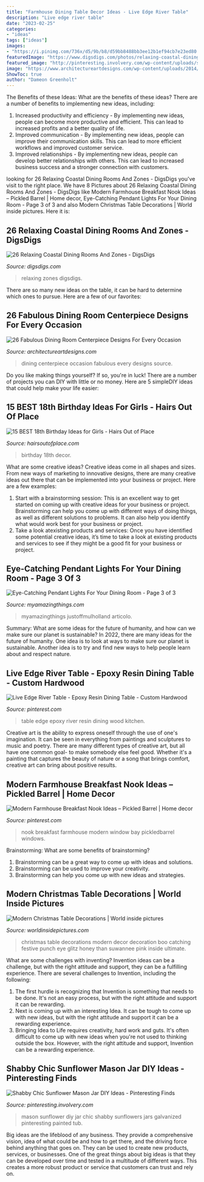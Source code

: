 ```yaml
---
title: "Farmhouse Dining Table Decor Ideas - Live Edge River Table"
description: "Live edge river table"
date: "2023-02-25"
categories:
- "ideas"
tags: ["ideas"]
images:
- "https://i.pinimg.com/736x/d5/9b/b8/d59bb8488bb3ee12b1ef94cb7e23ed80.jpg"
featuredImage: "https://www.digsdigs.com/photos/relaxing-coastal-dining-rooms-and-zones-22-554x811.jpg"
featured_image: "http://pinteresting.involvery.com/wp-content/uploads/sites/15/2016/10/1252_1883327114-1.jpg"
image: "https://www.architectureartdesigns.com/wp-content/uploads/2014/01/2137.jpg"
ShowToc: true
author: "Dameon Greenholt"
---
```



The Benefits of these Ideas: What are the benefits of these ideas?
There are a number of benefits to implementing new ideas, including: 
1. Increased productivity and efficiency - By implementing new ideas, people can become more productive and efficient. This can lead to increased profits and a better quality of life. 
2. Improved communication - By implementing new ideas, people can improve their communication skills. This can lead to more efficient workflows and improved customer service. 
3. Improved relationships - By implementing new ideas, people can develop better relationships with others. This can lead to increased business success and a stronger connection with customers.

	

		
looking for 26 Relaxing Coastal Dining Rooms And Zones - DigsDigs you've visit to the right place. We have 8 Pictures about 26 Relaxing Coastal Dining Rooms And Zones - DigsDigs like Modern Farmhouse Breakfast Nook Ideas – Pickled Barrel | Home decor, Eye-Catching Pendant Lights For Your Dining Room - Page 3 of 3 and also Modern Christmas Table Decorations | World inside pictures. Here it is:
		
    
## 26 Relaxing Coastal Dining Rooms And Zones - DigsDigs

<img loading=lazy src="https://www.digsdigs.com/photos/relaxing-coastal-dining-rooms-and-zones-22-554x811.jpg" onerror="this.onerror=null;this.src='https://tse3.mm.bing.net/th?id=OIP.34CLhJKuYdidT-L-Ah7NqwHaK1&amp;pid=15.1';" alt="26 Relaxing Coastal Dining Rooms And Zones - DigsDigs">

_Source: digsdigs.com_

>relaxing zones digsdigs. 

	

There are so many new ideas on the table, it can be hard to determine which ones to pursue. Here are a few of our favorites: 

    
## 26 Fabulous Dining Room Centerpiece Designs For Every Occasion

<img loading=lazy src="https://www.architectureartdesigns.com/wp-content/uploads/2014/01/2137.jpg" onerror="this.onerror=null;this.src='https://tse4.mm.bing.net/th?id=OIP.Lpt-0LTy_PHM-DF0mGblWAAAAA&amp;pid=15.1';" alt="26 Fabulous Dining Room Centerpiece Designs For Every Occasion">

_Source: architectureartdesigns.com_

>dining centerpiece occasion fabulous every designs source. 

	

Do you like making things yourself? If so, you're in luck! There are a number of projects you can DIY with little or no money. Here are 5 simpleDIY ideas that could help make your life easier: 

    
## 15 BEST 18th Birthday Ideas For Girls - Hairs Out Of Place

<img loading=lazy src="https://hairsoutofplace.com/wp-content/uploads/2020/11/18th-birthday-ideas.jpg" onerror="this.onerror=null;this.src='https://tse4.mm.bing.net/th?id=OIP.a31Oqr96ZO_IGfIoc9zfmwHaLG&amp;pid=15.1';" alt="15 BEST 18th Birthday Ideas for Girls - Hairs Out of Place">

_Source: hairsoutofplace.com_

>birthday 18th decor. 

	

What are some creative ideas?
Creative ideas come in all shapes and sizes. From new ways of marketing to innovative designs, there are many creative ideas out there that can be implemented into your business or project. Here are a few examples: 
1. Start with a brainstorming session: This is an excellent way to get started on coming up with creative ideas for your business or project. Brainstorming can help you come up with different ways of doing things, as well as different solutions to problems. It can also help you identify what would work best for your business or project. 
2. Take a look atexisting products and services: Once you have identified some potential creative ideas, it’s time to take a look at existing products and services to see if they might be a good fit for your business or project.

    
## Eye-Catching Pendant Lights For Your Dining Room - Page 3 Of 3

<img loading=lazy src="https://myamazingthings.com/wp-content/uploads/2016/12/kitchen-pendant-lighting-over-table-pendant-lights-over-table-3babbec0a3bf7d32-1024x768.jpg" onerror="this.onerror=null;this.src='https://tse3.mm.bing.net/th?id=OIP.emJdN-nwcN685-3xY12vVwHaFj&amp;pid=15.1';" alt="Eye-Catching Pendant Lights For Your Dining Room - Page 3 of 3">

_Source: myamazingthings.com_

>myamazingthings justoffmulholland articolo. 

	

Summary: What are some ideas for the future of humanity, and how can we make sure our planet is sustainable?
In 2022, there are many ideas for the future of humanity. One idea is to look at ways to make sure our planet is sustainable. Another idea is to try and find new ways to help people learn about and respect nature.

    
## Live Edge River Table - Epoxy Resin Dining Table - Custom Hardwood

<img loading=lazy src="https://i.pinimg.com/736x/d5/9b/b8/d59bb8488bb3ee12b1ef94cb7e23ed80.jpg" onerror="this.onerror=null;this.src='https://tse3.mm.bing.net/th?id=OIP.QVIAQp3nDnPhOWykaGvjGwHaJ4&amp;pid=15.1';" alt="Live Edge River Table - Epoxy Resin Dining Table - Custom Hardwood">

_Source: pinterest.com_

>table edge epoxy river resin dining wood kitchen. 

	

Creative art is the ability to express oneself through the use of one's imagination. It can be seen in everything from paintings and sculptures to music and poetry. There are many different types of creative art, but all have one common goal- to make somebody else feel good. Whether it's a painting that captures the beauty of nature or a song that brings comfort, creative art can bring about positive results.

    
## Modern Farmhouse Breakfast Nook Ideas – Pickled Barrel | Home Decor

<img loading=lazy src="https://i.pinimg.com/736x/b1/48/44/b148447b83b3b60c7373d5b80d4ac48f.jpg" onerror="this.onerror=null;this.src='https://tse4.mm.bing.net/th?id=OIP.XbU3ERJWSN6r--sh7t8vVAHaKO&amp;pid=15.1';" alt="Modern Farmhouse Breakfast Nook Ideas – Pickled Barrel | Home decor">

_Source: pinterest.com_

>nook breakfast farmhouse modern window bay pickledbarrel windows. 

	

Brainstorming: What are some benefits of brainstorming?
1. Brainstorming can be a great way to come up with ideas and solutions.
2. Brainstorming can be used to improve your creativity.
3. Brainstorming can help you come up with new ideas and strategies.

    
## Modern Christmas Table Decorations | World Inside Pictures

<img loading=lazy src="https://worldinsidepictures.com/wp-content/uploads/2013/12/Modern-Christmas-Table-Decorations-for-2012_31.jpg" onerror="this.onerror=null;this.src='https://tse4.mm.bing.net/th?id=OIP.GIWUhsgHo2hoHa5FzByWtwHaLH&amp;pid=15.1';" alt="Modern Christmas Table Decorations | World inside pictures">

_Source: worldinsidepictures.com_

>christmas table decorations modern decor decoration boo catching festive punch eye glitz honey than suwannee pink inside ultimate. 

	

What are some challenges with inventing?
Invention ideas can be a challenge, but with the right attitude and support, they can be a fulfilling experience. There are several challenges to Invention, including the following:
1. The first hurdle is recognizing that Invention is something that needs to be done. It's not an easy process, but with the right attitude and support it can be rewarding.
2. Next is coming up with an interesting Idea. It can be tough to come up with new ideas, but with the right attitude and support it can be a rewarding experience. 
3. Bringing Idea to Life requires creativity, hard work and guts. It's often difficult to come up with new ideas when you're not used to thinking outside the box. However, with the right attitude and support, Invention can be a rewarding experience.

    
## Shabby Chic Sunflower Mason Jar DIY Ideas - Pinteresting Finds

<img loading=lazy src="http://pinteresting.involvery.com/wp-content/uploads/sites/15/2016/10/1252_1883327114-1.jpg" onerror="this.onerror=null;this.src='https://tse4.mm.bing.net/th?id=OIP.NxW3_bwmxfJ-dcpv73NjegHaNK&amp;pid=15.1';" alt="Shabby Chic Sunflower Mason Jar DIY Ideas - Pinteresting Finds">

_Source: pinteresting.involvery.com_

>mason sunflower diy jar chic shabby sunflowers jars galvanized pinteresting painted tub. 

	

Big ideas are the lifeblood of any business. They provide a comprehensive vision, idea of what could be and how to get there, and the driving force behind anything that goes on. They can be used to create new products, services, or businesses. One of the great things about big ideas is that they can be developed over time and tested in a multitude of different ways. This creates a more robust product or service that customers can trust and rely on.

